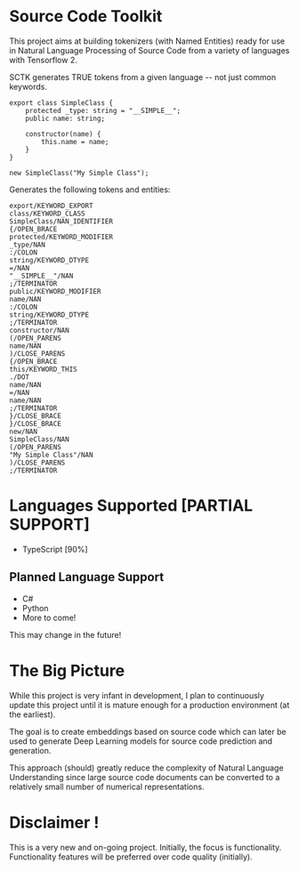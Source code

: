 # Source Code Toolkit

This project aims at building tokenizers (with Named Entities) ready for use in Natural Language Processing of Source Code from a variety of languages with Tensorflow 2.

SCTK generates TRUE tokens from a given language -- not just common keywords.

```
export class SimpleClass {
    protected _type: string = "__SIMPLE__";
    public name: string;

    constructor(name) {
        this.name = name;
    }
}

new SimpleClass("My Simple Class");
```

Generates the following tokens and entities:

```
export/KEYWORD_EXPORT
class/KEYWORD_CLASS
SimpleClass/NAN_IDENTIFIER
{/OPEN_BRACE
protected/KEYWORD_MODIFIER
_type/NAN
:/COLON
string/KEYWORD_DTYPE
=/NAN
"__SIMPLE__"/NAN
;/TERMINATOR
public/KEYWORD_MODIFIER
name/NAN
:/COLON
string/KEYWORD_DTYPE
;/TERMINATOR
constructor/NAN
(/OPEN_PARENS
name/NAN
)/CLOSE_PARENS
{/OPEN_BRACE
this/KEYWORD_THIS
./DOT
name/NAN
=/NAN
name/NAN
;/TERMINATOR
}/CLOSE_BRACE
}/CLOSE_BRACE
new/NAN
SimpleClass/NAN
(/OPEN_PARENS
"My Simple Class"/NAN
)/CLOSE_PARENS
;/TERMINATOR
```


# Languages Supported [PARTIAL SUPPORT]

- TypeScript [90%]

## Planned Language Support

- C#
- Python
- More to come!

This may change in the future!

# The Big Picture

While this project is very infant in development, I plan to continuously update this project until it is mature enough for a production environment (at the earliest).

The goal is to create embeddings based on source code which can later be used to generate Deep Learning models for source code prediction and generation.

This approach (should) greatly reduce the complexity of Natural Language Understanding since large source code documents can be converted to a relatively small number of numerical representations.

# Disclaimer !

This is a very new and on-going project. Initially, the focus is functionality. Functionality features will be preferred over code quality (initially).
